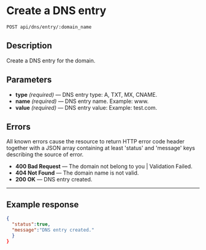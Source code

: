 # Create a DNS entry

    POST api/dns/entry/:domain_name

## Description

Create a DNS entry for the domain.

## Parameters

- **type** _(required)_ — DNS entry type: A, TXT, MX, CNAME.
- **name** _(required)_ — DNS entry name. Example: www.
- **value** _(required)_ — DNS entry value: Example: test.com.

## Errors

All known errors cause the resource to return HTTP error code header together with a JSON array containing at least 'status' and 'message' keys describing the source of error.

- **400 Bad Request** — The domain not belong to you | Validation Failed.
- **404 Not Found** — The domain name is not valid.
- **200 OK** — DNS entry created.

***

## Example response

```json
{
  "status":true,
  "message":"DNS entry created."
  }
}
```
